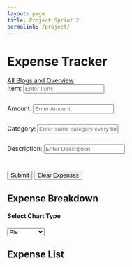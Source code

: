 ```yaml
---
layout: page
title: Project Sprint 2
permalink: /project/
---
```


<script src="https://cdn.jsdelivr.net/npm/chart.js"></script>

<h1>Expense Tracker</h1>
<a href="{{site.baseurl}}/2024/10/15/lesson-summary_IPYNB_2_.html">All Blogs and Overview</a>
<form id="expense-form">
    <label for="item">Item:</label>
    <input id="item" type="text" placeholder="Enter Item:"><br>
    <label for="amnt">Amount:</label>
    <input id="amount" type="text" placeholder="Enter Amount:"><br>
    <label for="category">Category:</label>
    <input id="category" type="text" placeholder="Enter same category every time:"><br>
    <label for="description">Description:</label>
    <input id="description" type="text" placeholder="Enter Description:"><br>
</form>
<button id="btn" type="submit" onclick="addExpense()">Submit</button>
<button id="btn" onclick="clearExpenses()">Clear Expenses</button>

<h2>Expense Breakdown</h2>
<h4>Select Chart Type</h4>
<select id="chart-type" onchange="changeChartType()">
    <option value="pie">Pie</option>
    <option value="bar">Bar</option>
    <option value="doughnut">Doughnut</option>
    <option value="polarArea">Polar Area</option>
</select>

<canvas id="expenseChart" width="400" height="400"></canvas>

<h2>Expense List</h2>
<ul id="expense-list"></ul>

<style>
    .form {
        display: flex;
        flex-direction: column;
    }
    input {
        margin-bottom: 25px;
    }
</style>

<script>
    let expenses = JSON.parse(localStorage.getItem('expenses')) || [];
    var form = document.getElementById('expense-form');

    const ctx = document.getElementById('expenseChart').getContext('2d');

    let expenseChart = new Chart(ctx, {
        type: 'pie',
        data: {
            labels: [], // Expense descriptions
            datasets: [{
                label: 'Expenses',
                data: [], // Expense amounts
                backgroundColor: ['#FF6384', '#36A2EB', '#FFCE56', '#4BC0C0', '#9966FF', '#FF9F40'],
            }]
        },
        options: {
            responsive: true,
            plugins: {
                legend: {
                    position: 'top',
                },
            }
        }
    });

    window.onload = function() {
        displayExpenses();
        updateChart();
        console.log(expenses);
    }

    function clearExpenses() {
        localStorage.removeItem('expenses');
        expenses = [];
        displayExpenses();
        updateChart();
    }

    function addExpense(){
        const item = document.getElementById('item').value;
        const amount = document.getElementById('amount').value;
        const category = document.getElementById('category').value;
        const description = document.getElementById('description').value;

        const expense = {
            'item': item,
            'amount': parseFloat(amount),
            'category': category,
            'description': description,
        }

        expenses.push(expense);
        form.reset();
        localStorage.setItem('expenses', JSON.stringify(expenses));

        updateChart();
        newExpenses();
    }

    function displayExpenses() {
        const expenseList = document.getElementById('expense-list');
        expenseList.innerHTML = '';

        expenses.forEach((expense) => {
            const listItem = document.createElement('li');
            listItem.textContent = `${expense.item} - ${expense.description}: $${expense.amount.toFixed(2)}`;
            expenseList.appendChild(listItem);
        });
    }

    function newExpenses() {
        const expenseList = document.getElementById('expense-list');

        const listItem = document.createElement('li');
        listItem.textContent = `${expenses[expenses.length - 1].item} - ${expenses[expenses.length - 1].description}: $${expenses[expenses.length - 1].amount.toFixed(2)}`;
        expenseList.appendChild(listItem);
    }

    function updateChart() {
        // clear past stuff
        expenseChart.data.labels = [];
        expenseChart.data.datasets[0].data = [];

        expenses.forEach((expense) => {
            expenseChart.data.labels.push(expense.item);
            expenseChart.data.datasets[0].data.push(expense.amount);
        });

        expenseChart.update();
    }

    function changeChartType() {
        const selectedType = document.getElementById('chart-type').value;
        expenseChart.destroy();

        expenseChart = new Chart(ctx, {
            type: selectedType,
            data: {
                labels: expenses.map(exp => exp.item),
                datasets: [{
                    label: 'Expenses',
                    data: expenses.map(exp => exp.amount),
                    backgroundColor: ['#FF6384', '#36A2EB', '#FFCE56', '#4BC0C0', '#9966FF', '#FF9F40'],
                }]
            },
            options: {
                responsive: true,
                plugins: {
                    legend: {
                        position: 'top',
                    },
                }
            }
        });
    }

    function updateChart(data = expenses) {
        expenseChart.data.labels = data.map(exp => exp.item);
        expenseChart.data.datasets[0].data = data.map(exp => exp.amount);
        expenseChart.update();
    }
</script>

